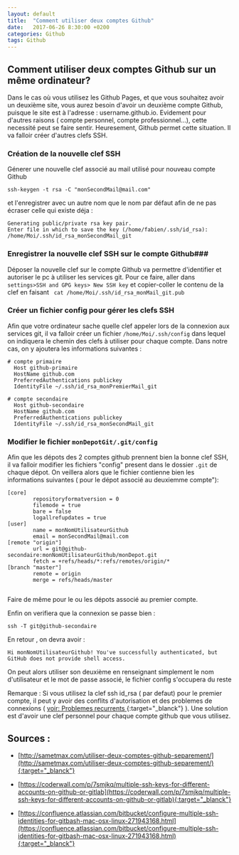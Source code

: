 ```yaml
---
layout: default
title:  "Comment utiliser deux comptes Github"
date:   2017-06-26 8:30:00 +0200
categories: Github 
tags: Github
---
```

## Comment utiliser deux comptes Github sur un même ordinateur? ## 
 
Dans le cas où vous utilisez les Github Pages, et que vous souhaitez avoir un deuxième site, vous aurez besoin d'avoir un deuxième compte Github, puisque le site est à l'adresse : username.github.io. Evidement pour d'autres raisons ( compte personnel, compte professionnel...), cette necessité peut se faire sentir. Heuresement, Github permet cette situation. Il va falloir créer d'autres clefs SSH.

### Création de la nouvelle clef SSH ###

Génerer une nouvelle clef associé au mail utilisé pour nouveau compte Github
```Shell
ssh-keygen -t rsa -C "monSecondMail@mail.com"
```
et l'enregistrer avec un autre nom que le nom par défaut afin de ne pas écraser celle qui existe déja : 
```Shell
Generating public/private rsa key pair.
Enter file in which to save the key (/home/fabien/.ssh/id_rsa): /home/Moi/.ssh/id_rsa_monSecondMail_git
```
### Enregistrer la nouvelle clef SSH sur le compte Github###

Déposer la nouvelle clef sur le compte Github va permettre d'identifier et autoriser le pc à utiliser les services git. Pour ce faire, aller dans `settings>SSH and GPG keys> New SSH key` et copier-coller le contenu de la clef  en faisant ` cat /home/Moi/.ssh/id_rsa_monMail_git.pub`

### Créer un fichier config pour gérer les clefs SSH ###
Afin que votre ordinateur sache quelle clef appeler lors de la connexion aux services git, il va falloir créer un fichier `/home/Moi/.ssh/config` dans lequel on indiquera le chemin des clefs à utiliser pour chaque compte. Dans notre cas, on y ajoutera les informations suivantes :

```SHELL
# compte primaire
  Host github-primaire
  HostName github.com
  PreferredAuthentications publickey
  IdentityFile ~/.ssh/id_rsa_monPremierMail_git

# compte secondaire
  Host github-secondaire
  HostName github.com
  PreferredAuthentications publickey
  IdentityFile ~/.ssh/id_rsa_monSecondMail_git

```
### Modifier le fichier `monDepotGit/.git/config` ###

Afin que les dépots des 2 comptes github prennent bien la bonne clef SSH, il va falloir modifier les fichiers "config" present dans le dossier `.git` de chaque dépot. On veillera alors que le fichier contienne bien les informations suivantes ( pour le dépot associé au deuxiemme compte"):
```SHELL
[core]
        repositoryformatversion = 0
        filemode = true
        bare = false
        logallrefupdates = true
[user]
        name = monNomUtilisateurGithub
        email = monSecondMail@mail.com
[remote "origin"]
        url = git@github-secondaire:monNomUtilisateurGithub/monDepot.git
        fetch = +refs/heads/*:refs/remotes/origin/*
[branch "master"]
        remote = origin
        merge = refs/heads/master


```
Faire de même pour le ou les dépots associé au premier compte.

Enfin on verifiera que la connexion se passe bien : 

```Shell
ssh -T git@github-secondaire
```

En retour , on devra avoir :

```Shell
Hi monNomUtilisateurGithub! You've successfully authenticated, but GitHub does not provide shell access.

```

On peut alors utiliser son deuxième en renseignant simplement le nom d'utilisateur et le mot de passe associé, le fichier config s'occupera du reste

Remarque : Si vous utilisez la clef ssh id_rsa ( par defaut) pour le premier compte, il peut y avoir des conflits d'autorisation et des problemes de connexions ( [voir: Problemes recurrents ](https://memofil.github.io/github/pages/2017/05/22/Problemes-reccurents-avec-github-pages.html){:target="_blanck"} ).
Une solution est d'avoir une clef personnel pour chaque compte github que vous utilisez.


## Sources : ##
* [http://sametmax.com/utiliser-deux-comptes-github-separement/](http://sametmax.com/utiliser-deux-comptes-github-separement/){:target="_blanck"}

* [https://coderwall.com/p/7smjkq/multiple-ssh-keys-for-different-accounts-on-github-or-gitlab](https://coderwall.com/p/7smjkq/multiple-ssh-keys-for-different-accounts-on-github-or-gitlab){:target="_blanck"}
* [https://confluence.atlassian.com/bitbucket/configure-multiple-ssh-identities-for-gitbash-mac-osx-linux-271943168.html](https://confluence.atlassian.com/bitbucket/configure-multiple-ssh-identities-for-gitbash-mac-osx-linux-271943168.html){:target="_blanck"}
